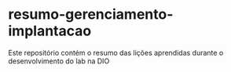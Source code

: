 # resumo-gerenciamento-implantacao
Este repositório contém o resumo das lições aprendidas durante o desenvolvimento do lab na DIO
